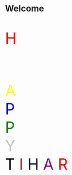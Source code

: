 <html>
  <head>
    <style>
      div{
        font-size:50px;
        }
      p{ 
        color:red;
        }
      p1
      {color:yellow;
       }
      p2{
        color:blue;
        }
      p3{
        color:green;
        }
      p4{
        color:silver;
        }
      p5{
        color:black;
        }
      p6{
        color:brown;
        }
      p7{
        color:marron;
        }
      p8{
        color:purple;
        }
      p9{
        color:red;
        }
    </style>
  </head>
  
<h1>Welcome</h1>
<div>
  
<p>H</p>
<br>
<p1>A</p1>
<br>
<p2>P</p2>
<br>
<p3>P</p3>
<br>
<p4>Y</p4>
<br>
<p5>T</p5>
<p6>I</p6>
<p7>H</p7>
<p8>A</p8>
<p9>R</p9>
</div>
</html>
